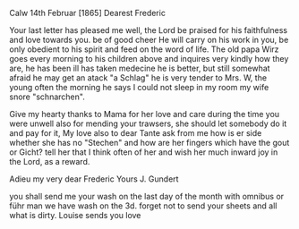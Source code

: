  Calw 14th Februar [1865]
Dearest Frederic

Your last letter has pleased me well, the Lord be praised for his faithfulness and love towards you. be of good cheer He will carry on his work in you, be only obedient to his spirit and feed on the word of life. The old papa Wirz goes every morning to his children above and inquires very kindly how they are, he has been ill has taken medecine he is better, but still somewhat afraid he may get an atack "a Schlag" he is very tender to Mrs. W, the young often the morning he says I could not sleep in my room my wife snore "schnarchen".

Give my hearty thanks to Mama for her love and care during the time you were unwell also for mending your trawsers, she should let somebody do it and pay for it, My love also to dear Tante ask from me how is er side whether she has no "Stechen" and how are her fingers which have the gout or Gicht? tell her that I think often of her and wish her much inward joy in the Lord, as a reward.

Adieu my very dear Frederic
 Yours J. Gundert

you shall send me your wash on the last day of the month with omnibus or führ man we have wash on the 3d. forget not to send your sheets and all what is dirty. Louise sends you love
